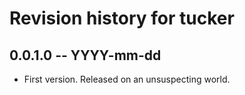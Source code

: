 # Revision history for tucker

## 0.0.1.0  -- YYYY-mm-dd

* First version. Released on an unsuspecting world.
